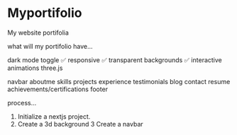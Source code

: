 # Myportifolio
My website portifolia

what will my portifolio have...

dark mode toggle        ✅
responsive              ✅
transparent backgrounds ✅
interactive animations
three.js

navbar
aboutme
skills
projects
experience
testimonials
blog
contact
resume
achievements/certifications
footer

process...
1. Initialize a nextjs project.
2. Create a 3d background
3 Create a navbar
